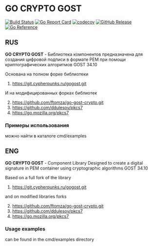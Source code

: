 # GO CRYPTO GOST

[![Build Status](https://travis-ci.com/nobuenhombre/go-crypto-gost.svg?branch=master)](https://app.travis-ci.com/github/nobuenhombre/go-crypto-gost)
[![Go Report Card](https://goreportcard.com/badge/github.com/nobuenhombre/go-crypto-gost)](https://goreportcard.com/report/github.com/nobuenhombre/go-crypto-gost)
[![codecov](https://codecov.io/gh/nobuenhombre/go-crypto-gost/branch/master/graph/badge.svg)](https://codecov.io/gh/nobuenhombre/go-crypto-gost)
[![GitHub Release](https://img.shields.io/github/release/nobuenhombre/go-crypto-gost.svg)](https://github.com/nobuenhombre/go-crypto-gost/releases)
[![Go Reference](https://pkg.go.dev/badge/github.com/nobuenhombre/go-crypto-gost.svg)](https://pkg.go.dev/github.com/nobuenhombre/go-crypto-gost)

## RUS
**GO CRYPTO GOST** - Библиотека компонентов 
предназначена для создания цифровой подписи в формате PEM при помощи криптографических алгоритмов GOST 34.10

Основана на полном форке библиотеки
 
1. https://git.cypherpunks.ru/gogost.git

И на модифицированных форках библиотек
 
2. https://github.com/ftomza/go-gost-crypto.git
3. https://github.com/ddulesov/pkcs7
4. https://go.mozilla.org/pkcs7

### Примеры использования
можно найти в каталоге cmd/examples 

## ENG
**GO CRYPTO GOST** - Component Library
Designed to create a digital signature in PEM container using cryptographic algorithms GOST 34.10

Based on a full fork of the library

1. https://git.cypherpunks.ru/gogost.git

and on modified libraries forks

2. https://github.com/ftomza/go-gost-crypto.git
3. https://github.com/ddulesov/pkcs7
4. https://go.mozilla.org/pkcs7

### Usage examples
can be found in the cmd/examples directory